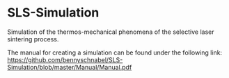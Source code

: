 # SLS-Simulation
Simulation of the thermos-mechanical phenomena of the selective laser sintering process.

The manual for creating a simulation can be found under the following link: https://github.com/bennyschnabel/SLS-Simulation/blob/master/Manual/Manual.pdf